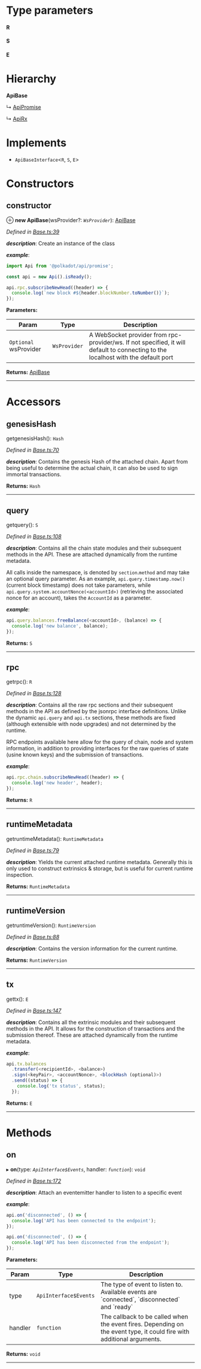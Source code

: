 

# Type parameters
#### R 
#### S 
#### E 
# Hierarchy

**ApiBase**

↳  [ApiPromise](_promise_index_.apipromise.md)

↳  [ApiRx](_rx_index_.apirx.md)

# Implements

* `ApiBaseInterface`<`R`, `S`, `E`>

# Constructors

<a id="constructor"></a>

##  constructor

⊕ **new ApiBase**(wsProvider?: *`WsProvider`*): [ApiBase](_base_.apibase.md)

*Defined in [Base.ts:39](https://github.com/polkadot-js/api/blob/a2b22e3/packages/api/src/Base.ts#L39)*

*__description__*: Create an instance of the class

*__example__*:   

```javascript
import Api from '@polkadot/api/promise';

const api = new Api().isReady();

api.rpc.subscribeNewHead((header) => {
  console.log(`new block #${header.blockNumber.toNumber()}`);
});
```

**Parameters:**

| Param | Type | Description |
| ------ | ------ | ------ |
| `Optional` wsProvider | `WsProvider` |  A WebSocket provider from rpc-provider/ws. If not specified, it will default to connecting to the localhost with the default port |

**Returns:** [ApiBase](_base_.apibase.md)

___

# Accessors

<a id="genesishash"></a>

##  genesisHash

getgenesisHash(): `Hash`

*Defined in [Base.ts:70](https://github.com/polkadot-js/api/blob/a2b22e3/packages/api/src/Base.ts#L70)*

*__description__*: Contains the genesis Hash of the attached chain. Apart from being useful to determine the actual chain, it can also be used to sign immortal transactions.

**Returns:** `Hash`

___
<a id="query"></a>

##  query

getquery(): `S`

*Defined in [Base.ts:108](https://github.com/polkadot-js/api/blob/a2b22e3/packages/api/src/Base.ts#L108)*

*__description__*: Contains all the chain state modules and their subsequent methods in the API. These are attached dynamically from the runtime metadata.

All calls inside the namespace, is denoted by `section`.`method` and may take an optional query parameter. As an example, `api.query.timestamp.now()` (current block timestamp) does not take parameters, while `api.query.system.accountNonce(<accountId>)` (retrieving the associated nonce for an account), takes the `AccountId` as a parameter.

*__example__*:   

```javascript
api.query.balances.freeBalance(<accountId>, (balance) => {
  console.log('new balance', balance);
});
```

**Returns:** `S`

___
<a id="rpc"></a>

##  rpc

getrpc(): `R`

*Defined in [Base.ts:128](https://github.com/polkadot-js/api/blob/a2b22e3/packages/api/src/Base.ts#L128)*

*__description__*: Contains all the raw rpc sections and their subsequent methods in the API as defined by the jsonrpc interface definitions. Unlike the dynamic `api.query` and `api.tx` sections, these methods are fixed (although extensible with node upgrades) and not determined by the runtime.

RPC endpoints available here allow for the query of chain, node and system information, in addition to providing interfaces for the raw queries of state (usine known keys) and the submission of transactions.

*__example__*:   

```javascript
api.rpc.chain.subscribeNewHead((header) => {
  console.log('new header', header);
});
```

**Returns:** `R`

___
<a id="runtimemetadata"></a>

##  runtimeMetadata

getruntimeMetadata(): `RuntimeMetadata`

*Defined in [Base.ts:79](https://github.com/polkadot-js/api/blob/a2b22e3/packages/api/src/Base.ts#L79)*

*__description__*: Yields the current attached runtime metadata. Generally this is only used to construct extrinsics & storage, but is useful for current runtime inspection.

**Returns:** `RuntimeMetadata`

___
<a id="runtimeversion"></a>

##  runtimeVersion

getruntimeVersion(): `RuntimeVersion`

*Defined in [Base.ts:88](https://github.com/polkadot-js/api/blob/a2b22e3/packages/api/src/Base.ts#L88)*

*__description__*: Contains the version information for the current runtime.

**Returns:** `RuntimeVersion`

___
<a id="tx"></a>

##  tx

gettx(): `E`

*Defined in [Base.ts:147](https://github.com/polkadot-js/api/blob/a2b22e3/packages/api/src/Base.ts#L147)*

*__description__*: Contains all the extrinsic modules and their subsequent methods in the API. It allows for the construction of transactions and the submission thereof. These are attached dynamically from the runtime metadata.

*__example__*:   

```javascript
api.tx.balances
  .transfer(<recipientId>, <balance>)
  .sign(<keyPair>, <accountNonce>, <blockHash (optional)>)
  .send((status) => {
    console.log('tx status', status);
  });
```

**Returns:** `E`

___

# Methods

<a id="on"></a>

##  on

▸ **on**(type: *`ApiInterface$Events`*, handler: *`function`*): `void`

*Defined in [Base.ts:172](https://github.com/polkadot-js/api/blob/a2b22e3/packages/api/src/Base.ts#L172)*

*__description__*: Attach an eventemitter handler to listen to a specific event

*__example__*:   

```javascript
api.on('disconnected', () => {
  console.log('API has been connected to the endpoint');
});

api.on('disconnected', () => {
  console.log('API has been disconnected from the endpoint');
});
```

**Parameters:**

| Param | Type | Description |
| ------ | ------ | ------ |
| type | `ApiInterface$Events` |  The type of event to listen to. Available events are \`connected\`, \`disconnected\` and \`ready\` |
| handler | `function` |  The callback to be called when the event fires. Depending on the event type, it could fire with additional arguments. |

**Returns:** `void`

___

